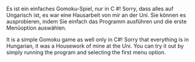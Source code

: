 Es ist ein einfaches Gomoku-Spiel, nur in C #!
Sorry, dass alles auf Ungarisch ist, es war eine Hausarbeit von mir an der Uni.
Sie können es ausprobieren, indem Sie einfach das Programm ausführen und die erste Menüoption auswählen.



It is a simple Gomoku game as well only in C#!
Sorry that everything is in Hungarian, it was a Housework of mine at the Uni.
You can try it out by simply running the program and selecting the first menu option.
